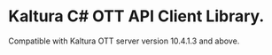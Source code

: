 # Kaltura C# OTT API Client Library.
Compatible with Kaltura OTT server version 10.4.1.3 and above.
